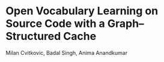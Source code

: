 
# Open Vocabulary Learning on Source Code with a Graph–Structured Cache

  Milan Cvitkovic, Badal Singh, Anima Anandkumar
